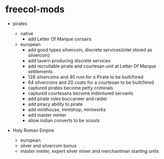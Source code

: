 # freecol-mods

* pirates
    * native
        * add Letter Of Marque corsairs
    * european
        * add good types silvercoin, discrete services(intel stored as silvercoin)
        * add tavern producing discrete services
        * add recruitable pirate and courtesan unit at Letter Of Marque settlements
        * 128 silvercoins and 40 rum for a Pirate to be built/hired
        * 64 silvercoins and 20 coats for a courtesan to be built/hired
        * captured pirates become petty criminals
        * captured courtesans become indentured servants
        * add pirate roles buccaneer and raider
        * add piracy ability to pirate
        * add minthouse, mintshop, mintworks
        * add master minter
        * allow indian converts to be scouts
    
* Holy Roman Empire
    * european
    * silver and silvercoin bonus
    * master minter, expert silver miner and merchantman starting units 
    
